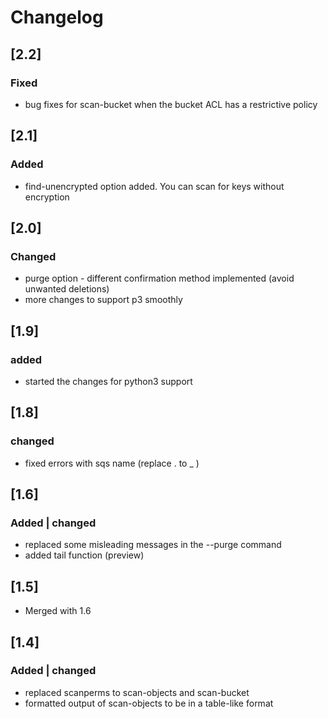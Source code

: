 # Changelog
## [2.2]
### Fixed
- bug fixes for scan-bucket when the bucket ACL has a restrictive policy

## [2.1]
### Added
- find-unencrypted option added. You can scan for keys without encryption

## [2.0]
### Changed
- purge option - different confirmation method implemented (avoid unwanted deletions)
- more changes to support p3 smoothly

## [1.9]
### added
- started the changes for python3 support

## [1.8]
### changed
- fixed errors with sqs name (replace . to _ )

## [1.6]
### Added | changed
- replaced some misleading messages in the --purge command
- added tail function (preview)

## [1.5]
- Merged with 1.6

## [1.4]
### Added | changed
- replaced scanperms to scan-objects and scan-bucket
- formatted output of scan-objects to be in a table-like format
